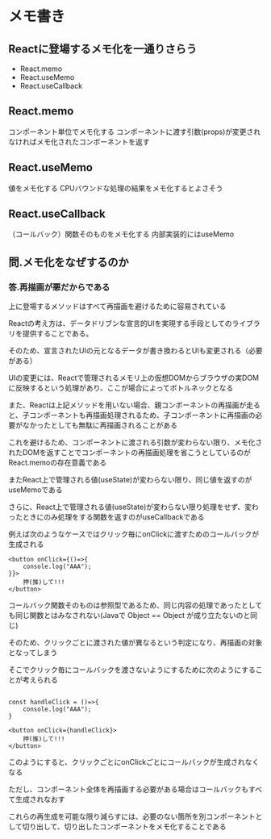 # メモ書き
## Reactに登場するメモ化を一通りさらう
- React.memo
- React.useMemo
- React.useCallback

## React.memo
コンポーネント単位でメモ化する
コンポーネントに渡す引数(props)が変更されなければメモ化されたコンポーネントを返す

## React.useMemo
値をメモ化する
CPUバウンドな処理の結果をメモ化するとよさそう

## React.useCallback
（コールバック）関数そのものをメモ化する
内部実装的にはuseMemo

## 問.メモ化をなぜするのか
### 答.再描画が悪だからである

上に登場するメソッドはすべて再描画を避けるために容易されている

Reactの考え方は、データドリブンな宣言的UIを実現する手段としてのライブラリを提供することである。

そのため、宣言されたUIの元となるデータが書き換わるとUIも変更される（必要がある）

UIの変更には、Reactで管理されるメモリ上の仮想DOMからブラウザの実DOMに反映するという処理があり、ここが場合によってボトルネックとなる

また、Reactは上記メソッドを用いない場合、親コンポーネントの再描画が走ると、子コンポーネントも再描画処理されるため、子コンポーネントに再描画の必要がなかったとしても無駄に再描画されることがある

これを避けるため、コンポーネントに渡される引数が変わらない限り、メモ化されたDOMを返すことでコンポーネントの再描画処理を省こうとしているのがReact.memoの存在意義である

またReact上で管理される値(useState)が変わらない限り、同じ値を返すのがuseMemoである

さらに、React上で管理される値(useState)が変わらない限り処理をせず、変わったときにのみ処理をする関数を返すのがuseCallbackである

例えば次のようなケースではクリック毎にonClickに渡すためのコールバックが生成される
```tsx
<button onClick={()=>{
    console.log("AAA");
}}>
    押(推)して!!!
</button>
```

コールバック関数そのものは参照型であるため、同じ内容の処理であったとしても同じ関数とはみなされない(Javaで Object == Object が成り立たないのと同じ)

そのため、クリックごとに渡された値が異なるという判定になり、再描画の対象となってしまう

そこでクリック毎にコールバックを渡さないようにするために次のようにすることが考えられる
```tsx

const handleClick = ()=>{
    console.log("AAA");
} 

<button onClick={handleClick}>
    押(推)して!!!
</button>
```

このようにすると、クリックごとにonClickごとにコールバックが生成されなくなる

ただし、コンポーネント全体を再描画する必要がある場合はコールバックもすべて生成されなおす

これらの再生成を可能な限り減らすには、必要のない箇所を別コンポーネントとして切り出して、切り出したコンポーネントをメモ化することである

